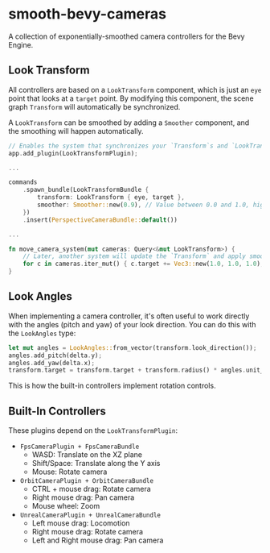 # smooth-bevy-cameras

A collection of exponentially-smoothed camera controllers for the Bevy Engine.

## Look Transform

All controllers are based on a `LookTransform` component, which is just an `eye` point that looks at a `target` point. By
modifying this component, the scene graph `Transform` will automatically be synchronized.

A `LookTransform` can be smoothed by adding a `Smoother` component, and the smoothing will happen automatically.

```rust
// Enables the system that synchronizes your `Transform`s and `LookTransform`s.
app.add_plugin(LookTransformPlugin);

...

commands
    .spawn_bundle(LookTransformBundle {
        transform: LookTransform { eye, target },
        smoother: Smoother::new(0.9), // Value between 0.0 and 1.0, higher is smoother.
    })
    .insert(PerspectiveCameraBundle::default())

...

fn move_camera_system(mut cameras: Query<&mut LookTransform>) {
    // Later, another system will update the `Transform` and apply smoothing automatically.
    for c in cameras.iter_mut() { c.target += Vec3::new(1.0, 1.0, 1.0); }
}
```

## Look Angles

When implementing a camera controller, it's often useful to work directly with the angles (pitch and yaw) of your look
direction. You can do this with the `LookAngles` type:

```rust
let mut angles = LookAngles::from_vector(transform.look_direction());
angles.add_pitch(delta.y);
angles.add_yaw(delta.x);
transform.target = transform.target + transform.radius() * angles.unit_vector();
```

This is how the built-in controllers implement rotation controls.

## Built-In Controllers

These plugins depend on the `LookTransformPlugin`:

- `FpsCameraPlugin + FpsCameraBundle`
  - WASD: Translate on the XZ plane
  - Shift/Space: Translate along the Y axis
  - Mouse: Rotate camera
- `OrbitCameraPlugin + OrbitCameraBundle`
  - CTRL + mouse drag: Rotate camera
  - Right mouse drag: Pan camera
  - Mouse wheel: Zoom
- `UnrealCameraPlugin + UnrealCameraBundle`
  - Left mouse drag: Locomotion
  - Right mouse drag: Rotate camera
  - Left and Right mouse drag: Pan camera
